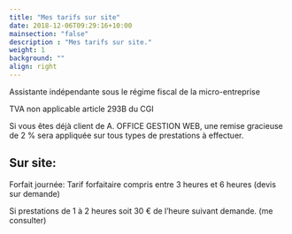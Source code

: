 ```yaml
---
title: "Mes tarifs sur site"
date: 2018-12-06T09:29:16+10:00
mainsection: "false"
description : "Mes tarifs sur site."
weight: 1
background: ""
align: right
---
```


Assistante indépendante sous le régime fiscal de la micro-entreprise

TVA non applicable article 293B du CGI

Si vous êtes déjà client de A. OFFICE GESTION WEB, une remise gracieuse de 2 % sera appliquée sur tous types de prestations à effectuer.

## Sur site:

Forfait journée: Tarif forfaitaire compris entre 3 heures et 6 heures (devis sur demande)

Si prestations de 1 à 2 heures soit 30 € de l’heure suivant demande.
(me consulter)
